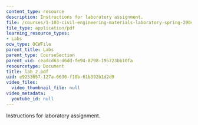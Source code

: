 ```yaml
---
content_type: resource
description: Instructions for laboratory assignment.
file: /courses/1-103-civil-engineering-materials-laboratory-spring-2004/e9253657127a6630f10b61b392b1d2d9_lab_2.pdf
file_type: application/pdf
learning_resource_types:
- Labs
ocw_type: OCWFile
parent_title: Labs
parent_type: CourseSection
parent_uid: ceadcd63-d6dd-fe94-8798-195723bb10fa
resourcetype: Document
title: lab_2.pdf
uid: e9253657-127a-6630-f10b-61b392b1d2d9
video_files:
  video_thumbnail_file: null
video_metadata:
  youtube_id: null
---
```

Instructions for laboratory assignment.

